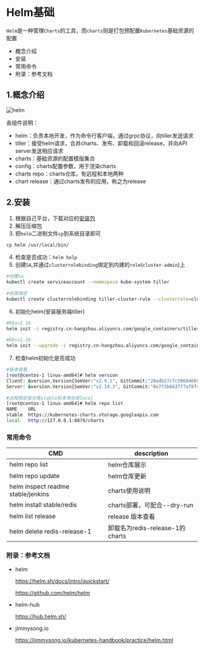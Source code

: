 # Helm基础

`Helm`是一种管理`Charts`的工具，而`charts`则是打包预配置`Kubernetes`基础资源的配置

- 概念介绍
- 安装
- 常用命令
- 附录：参考文档

## 1.概念介绍

![helm](https://github-aaron89.oss-cn-beijing.aliyuncs.com/Kubernetes/helm.png)


各组件说明：
* helm：负责本地开发，作为命令行客户端，通过grpc协议，向tiller发送请求
* tiller：接受helm请求，合并charts、发布、卸载和回滚release，并向API server发送相应请求
* charts：基础资源的配置模版集合
* config：charts配置参数，用于渲染charts
* charts repo：charts仓库，有远程和本地两种
* chart release：通过charts发布的应用，称之为release

## 2.安装

1) 根据自己平台，下载对应的[安装包](https://github.com/helm/helm/releases)
2) 解压压缩包
3) 把`helm`二进制文件`cp`到系统目录即可
```bash
cp helm /usr/local/bin/
```
4) 检查是否成功：`helm help`
5) 创建`SA`,并通过`clusterrolebinding`绑定到内建的`role`(`cluster-admin`)上
```bash
#创建sa
kubectl create serviceaccount --namespace kube-system tiller
    
#权限绑定        
kubectl create clusterrolebinding tiller-cluster-rule --clusterrole=cluster-admin --serviceaccount=kube-system:tiller

```

6) 初始化helm(安装服务端tiller)
```bash
#K8s>1.16
helm init -i registry.cn-hangzhou.aliyuncs.com/google_containers/tiller:v2.14.3 --stable-repo-url http://mirror.azure.cn/kubernetes/charts/ --service-account tiller --override spec.selector.matchLabels.'name'='tiller',spec.selector.matchLabels.'app'='helm' --output yaml | sed 's@apiVersion: extensions/v1beta1@apiVersion: apps/v1@' | kubectl apply -f -
    
#K8s<1.16
helm init --upgrade -i registry.cn-hangzhou.aliyuncs.com/google_containers/tiller:v2.12.2 --stable-repo-url https://kubernetes.oss-cn-hangzhou.aliyuncs.com/charts

```

7) 检查helm初始化是否成功
```bash
#版本查看
[root@centos-1 linux-amd64]# helm version
Client: &version.Version{SemVer:"v2.9.1", GitCommit:"20adb27c7c5868466912eebdf6664e7390ebe710", GitTreeState:"clean"}
Server: &version.Version{SemVer:"v2.14.3", GitCommit:"0e7f3b6637f7af8fcfddb3d2941fcc7cbebb0085", GitTreeState:"clean"}
    
#远程稳定版仓库stable和本地仓库local
[root@centos-1 linux-amd64]# helm repo list
NAME  	URL                                             
stable	https://kubernetes-charts.storage.googleapis.com
local 	http://127.0.0.1:8879/charts    
```

### 常用命令

CMD | description
---- | ----- 
helm repo list | helm仓库展示
helm repo update | helm仓库更新
helm inspect readme stable/jenkins | charts使用说明
helm install stable/redis | charts部署，可配合--dry-run
helm list release | release 版本查看
helm delete  redis-release-1 | 卸载名为redis-release-1的charts
### 附录：参考文档

* helm
    
    https://helm.sh/docs/intro/quickstart/
    
    https://github.com/helm/helm

* helm-hub

    https://hub.helm.sh/

* jimmysong.io

    https://jimmysong.io/kubernetes-handbook/practice/helm.html